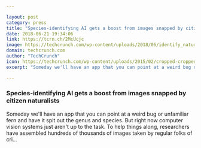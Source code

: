 ```yaml
---

layout: post
category: press
title: "Species-identifying AI gets a boost from images snapped by citizen naturalists"
date: 2018-06-21 19:34:06
link: https://tcrn.ch/2McUcjc
image: https://techcrunch.com/wp-content/uploads/2018/06/identify_naturalist.jpg?w=653
domain: techcrunch.com
author: "TechCrunch"
icon: https://techcrunch.com/wp-content/uploads/2015/02/cropped-cropped-favicon-gradient.png?w=180
excerpt: "Someday we'll have an app that you can point at a weird bug or unfamiliar fern and have it spit out the genus and species. But right now computer vision systems just aren't up to the task. To help things along, researchers have assembled hundreds of thousands of images taken by regular folks of cri…"

---
```


### Species-identifying AI gets a boost from images snapped by citizen naturalists

Someday we'll have an app that you can point at a weird bug or unfamiliar fern and have it spit out the genus and species. But right now computer vision systems just aren't up to the task. To help things along, researchers have assembled hundreds of thousands of images taken by regular folks of cri…